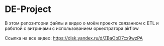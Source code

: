 # DE-Project
В этом репозитории файлы и видео о моём проекте связанном с ETL и работой с витринами с использованием оркестратора airflow

Ссылка на все видео: https://disk.yandex.ru/d/ZBaObD7cx9wzPA
